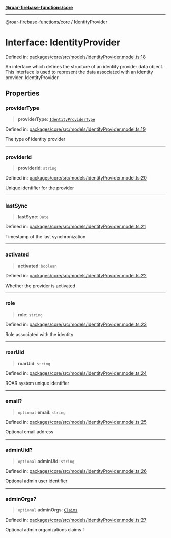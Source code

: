 [**@roar-firebase-functions/core**](../README.md)

---

[@roar-firebase-functions/core](../README.md) / IdentityProvider

# Interface: IdentityProvider

Defined in: [packages/core/src/models/identityProvider.model.ts:18](https://github.com/yeatmanlab/roar-firebase-functions/blob/0fc701649174b7557e55644b1065be2fa3d3d7ca/packages/core/src/models/identityProvider.model.ts#L18)

An interface which defines the structure of an identity provider data object.
This interface is used to represent the data associated with an identity provider.
IdentityProvider

## Properties

### providerType

> **providerType**: [`IdentityProviderType`](../enumerations/IdentityProviderType.md)

Defined in: [packages/core/src/models/identityProvider.model.ts:19](https://github.com/yeatmanlab/roar-firebase-functions/blob/0fc701649174b7557e55644b1065be2fa3d3d7ca/packages/core/src/models/identityProvider.model.ts#L19)

The type of identity provider

---

### providerId

> **providerId**: `string`

Defined in: [packages/core/src/models/identityProvider.model.ts:20](https://github.com/yeatmanlab/roar-firebase-functions/blob/0fc701649174b7557e55644b1065be2fa3d3d7ca/packages/core/src/models/identityProvider.model.ts#L20)

Unique identifier for the provider

---

### lastSync

> **lastSync**: `Date`

Defined in: [packages/core/src/models/identityProvider.model.ts:21](https://github.com/yeatmanlab/roar-firebase-functions/blob/0fc701649174b7557e55644b1065be2fa3d3d7ca/packages/core/src/models/identityProvider.model.ts#L21)

Timestamp of the last synchronization

---

### activated

> **activated**: `boolean`

Defined in: [packages/core/src/models/identityProvider.model.ts:22](https://github.com/yeatmanlab/roar-firebase-functions/blob/0fc701649174b7557e55644b1065be2fa3d3d7ca/packages/core/src/models/identityProvider.model.ts#L22)

Whether the provider is activated

---

### role

> **role**: `string`

Defined in: [packages/core/src/models/identityProvider.model.ts:23](https://github.com/yeatmanlab/roar-firebase-functions/blob/0fc701649174b7557e55644b1065be2fa3d3d7ca/packages/core/src/models/identityProvider.model.ts#L23)

Role associated with the identity

---

### roarUid

> **roarUid**: `string`

Defined in: [packages/core/src/models/identityProvider.model.ts:24](https://github.com/yeatmanlab/roar-firebase-functions/blob/0fc701649174b7557e55644b1065be2fa3d3d7ca/packages/core/src/models/identityProvider.model.ts#L24)

ROAR system unique identifier

---

### email?

> `optional` **email**: `string`

Defined in: [packages/core/src/models/identityProvider.model.ts:25](https://github.com/yeatmanlab/roar-firebase-functions/blob/0fc701649174b7557e55644b1065be2fa3d3d7ca/packages/core/src/models/identityProvider.model.ts#L25)

Optional email address

---

### adminUid?

> `optional` **adminUid**: `string`

Defined in: [packages/core/src/models/identityProvider.model.ts:26](https://github.com/yeatmanlab/roar-firebase-functions/blob/0fc701649174b7557e55644b1065be2fa3d3d7ca/packages/core/src/models/identityProvider.model.ts#L26)

Optional admin user identifier

---

### adminOrgs?

> `optional` **adminOrgs**: [`Claims`](Claims.md)

Defined in: [packages/core/src/models/identityProvider.model.ts:27](https://github.com/yeatmanlab/roar-firebase-functions/blob/0fc701649174b7557e55644b1065be2fa3d3d7ca/packages/core/src/models/identityProvider.model.ts#L27)

Optional admin organizations claims f
